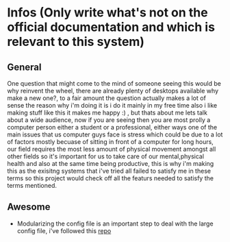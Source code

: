 # Infos (Only write what's not on the official documentation and which is relevant to this system)

## General

One question that might come to the mind of someone seeing this would be why reinvent the wheel, there are already plenty of desktops available why make a new one?, to a fair amount the question actually makes a lot of sense the reason why i'm doing it is i do it mainly in my free time also i like making stuff like this it makes me happy :) , but thats about me lets talk about a wide audience, now if you are seeing then you are most prolly a computer person either a student or a professional, either ways one of the main issues that us computer guys face is stress which could be due to a lot of factors mostly becuase of sitting in front of a computer for long hours, our field requires the most less amount of physical movement amongst all other fields so it's important for us to take care of our mental,physical health and also at the same time being productive, this is why i'm making this as the exisitng systems that i've tried all failed to satisfy me in these terms so this project would check off all the featurs needed to satisfy the terms mentioned.

## Awesome

* Modularizing the config file is an important step to deal with the large config file, i've followed this [repo]('https://github.com/suconakh/awesome-awesome-rc')